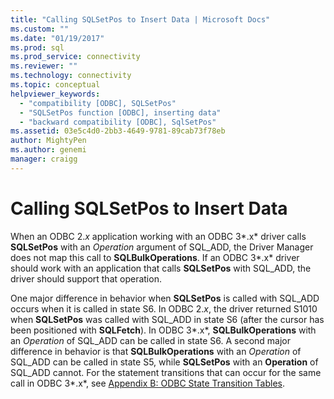 ```yaml
---
title: "Calling SQLSetPos to Insert Data | Microsoft Docs"
ms.custom: ""
ms.date: "01/19/2017"
ms.prod: sql
ms.prod_service: connectivity
ms.reviewer: ""
ms.technology: connectivity
ms.topic: conceptual
helpviewer_keywords: 
  - "compatibility [ODBC], SQLSetPos"
  - "SQLSetPos function [ODBC], inserting data"
  - "backward compatibility [ODBC], SqlSetPos"
ms.assetid: 03e5c4d0-2bb3-4649-9781-89cab73f78eb
author: MightyPen
ms.author: genemi
manager: craigg
---
```

# Calling SQLSetPos to Insert Data
When an ODBC 2.*x* application working with an ODBC 3*.x* driver calls **SQLSetPos** with an *Operation* argument of SQL_ADD, the Driver Manager does not map this call to **SQLBulkOperations**. If an ODBC 3*.x* driver should work with an application that calls **SQLSetPos** with SQL_ADD, the driver should support that operation.  
  
 One major difference in behavior when **SQLSetPos** is called with SQL_ADD occurs when it is called in state S6. In ODBC 2.*x*, the driver returned S1010 when **SQLSetPos** was called with SQL_ADD in state S6 (after the cursor has been positioned with **SQLFetch**). In ODBC 3*.x*, **SQLBulkOperations** with an *Operation* of SQL_ADD can be called in state S6. A second major difference in behavior is that **SQLBulkOperations** with an *Operation* of SQL_ADD can be called in state S5, while **SQLSetPos** with an **Operation** of SQL_ADD cannot. For the statement transitions that can occur for the same call in ODBC 3*.x*, see [Appendix B: ODBC State Transition Tables](../../../odbc/reference/appendixes/appendix-b-odbc-state-transition-tables.md).
